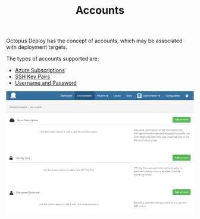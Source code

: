 ﻿---
title: Accounts
position: 2
---


Octopus Deploy has the concept of accounts, which may be associated with deployment targets.


The types of accounts supported are:

- [Azure Subscriptions](/docs/home/key-concepts/environments/accounts/azure-subscription-account.md)
- [SSH Key Pairs](/docs/home/key-concepts/environments/accounts/ssh-key-pair.md)
- [Username and Password](/docs/home/key-concepts/environments/accounts/username-and-password.md)



![](/docs/images/3048107/3277897.png)

